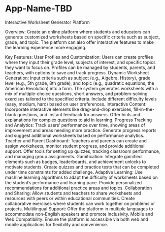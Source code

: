 # App-Name-TBD
Interactive Worksheet Generator Platform


Overview:
Create an online platform where students and educators can generate customized worksheets based on specific criteria such as subject, grade, and topic. The platform can also offer interactive features to make the learning experience more engaging.

Key Features:
User Profiles and Customization:
Users can create profiles where they input their grade level, subjects of interest, and specific topics they want to focus on.
Profiles can be managed by students, parents, and teachers, with options to save and track progress.
Dynamic Worksheet Generation:
Input criteria such as subject (e.g., Algebra, History), grade level (e.g., 5th grade, 8th grade), and topic (e.g., quadratic equations, the American Revolution) into a form.
The system generates worksheets with a mix of multiple-choice questions, short answers, and problem-solving exercises tailored to the specified criteria.
Include different difficulty levels (easy, medium, hard) based on user preferences.
Interactive Content:
Incorporate interactive elements like drag-and-drop exercises, fill-in-the-blank questions, and instant feedback for answers.
Offer hints and explanations for complex questions to aid in learning.
Progress Tracking and Analytics:
Track users’ performance over time, showing areas of improvement and areas needing more practice.
Generate progress reports and suggest additional worksheets based on performance analytics.
Teacher and Parent Dashboard:
Teachers and parents can create and assign worksheets, monitor student progress, and provide additional support.
Offer tools for setting up quizzes, tracking classroom performance, and managing group assignments.
Gamification:
Integrate gamified elements such as badges, leaderboards, and achievement unlocks to motivate students.
Create quizzes and practice tests that can be completed under time constraints for added challenge.
Adaptive Learning:
Use machine learning algorithms to adapt the difficulty of worksheets based on the student’s performance and learning pace.
Provide personalized recommendations for additional practice areas and topics.
Collaboration and Sharing:
Allow students and teachers to share worksheets and resources with peers or within educational communities.
Create collaborative exercises where students can work together on problems or projects.
Multilingual Support:
Offer the platform in multiple languages to accommodate non-English speakers and promote inclusivity.
Mobile and Web Compatibility:
Ensure the platform is accessible via both web and mobile applications for flexibility and convenience.
